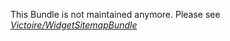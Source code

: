 This Bundle is not maintained anymore. Please see *[Victoire/WidgetSitemapBundle](https://github.com/Victoire/WidgetSitemapBundle)*
